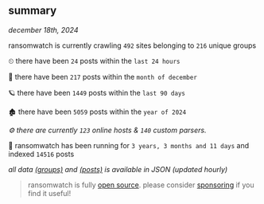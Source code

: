 
## summary
_december 18th, 2024_

ransomwatch is currently crawling `492` sites belonging to `216` unique groups

⏲ there have been `24` posts within the `last 24 hours`

🦈 there have been `217` posts within the `month of december`

🪐 there have been `1449` posts within the `last 90 days`

🏚 there have been `5059` posts within the `year of 2024`

_⚙️ there are currently `123` online hosts & `140` custom parsers._

🦕 ransomwatch has been running for `3 years, 3 months and 11 days` and indexed `14516` posts

_all data  [(groups)](http://ransomwhat.telemetry.ltd/groups) and [(posts)](http://ransomwhat.telemetry.ltd/posts) is available in JSON (updated hourly)_

> ransomwatch is fully [open source](https://github.com/joshhighet/ransomwatch#ransomwatch--). please consider [sponsoring](https://github.com/sponsors/joshhighet) if you find it useful!
